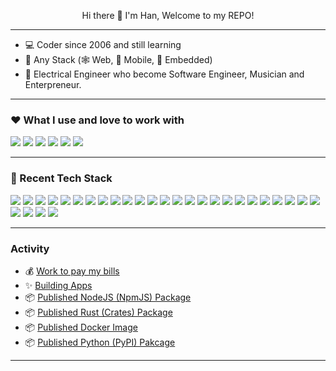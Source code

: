 <p align="center">
  Hi there 👋 I'm Han, Welcome to my REPO!
</p>
<hr>

- 💻 Coder since 2006 and still learning
- 🚩 Any Stack (🕸 Web, 📱 Mobile, 👾 Embedded)
- 🎹 Electrical Engineer who become Software Engineer, Musician and Enterpreneur.

<hr>

### ❤️ What I use and love to work with
![](https://img.shields.io/badge/Rust-000000?style=for-the-badge&logo=rust&logoColor=red)
![](https://img.shields.io/badge/SvelteKit-E34F26?style=for-the-badge&logo=svelte&logoColor=white)
![](https://img.shields.io/badge/TailwindCSS-white?style=for-the-badge&logo=tailwindcss&logoColor=blue)
![](https://img.shields.io/badge/Tauri-black?style=for-the-badge&logo=tauri&logoColor=white)
![](https://img.shields.io/badge/postgres-white?style=for-the-badge&logo=postgresql&logoColor=blue)
![](https://img.shields.io/badge/docker-blue?style=for-the-badge&logo=docker&logoColor=white)

<hr>

### 🧭 Recent Tech Stack
![](https://img.shields.io/badge/Markdown-000000?style=for-the-badge&logo=markdown&logoColor=white)
![](https://img.shields.io/badge/HTML5-E34F26?style=for-the-badge&logo=html5&logoColor=white)
![](https://img.shields.io/badge/CSS3-1572B6?style=for-the-badge&logo=css3&logoColor=white)
![](https://img.shields.io/badge/JAVASCRIPT-F7DF1E?style=for-the-badge&logo=javascript&logoColor=black)
![](https://img.shields.io/badge/PYTHON-1572B6?style=for-the-badge&logo=python&logoColor=white)
![](https://img.shields.io/badge/TypeScript-1572B6?style=for-the-badge&logo=typescript&logoColor=white)
![](https://img.shields.io/badge/FLASK-000000?style=for-the-badge&logo=flask&logoColor=white)
![](https://img.shields.io/badge/DJANGO-43853D?style=for-the-badge&logo=django&logoColor=white)
![](https://img.shields.io/badge/Bootstrap-563D7C?style=for-the-badge&logo=bootstrap&logoColor=white)
![](https://img.shields.io/badge/TailwindCSS-white?style=for-the-badge&logo=tailwindcss&logoColor=blue)
![](https://img.shields.io/badge/jQuery-0769AD?style=for-the-badge&logo=jquery&logoColor=white)
![](https://img.shields.io/badge/React-20232A?style=for-the-badge&logo=react&logoColor=61DAFB)
![](https://img.shields.io/badge/Svelte-E34F26?style=for-the-badge&logo=svelte&logoColor=white)
![](https://img.shields.io/badge/Google_Cloud-4285F4?style=for-the-badge&logo=google-cloud&logoColor=white)
![](https://img.shields.io/badge/postgres-white?style=for-the-badge&logo=postgresql&logoColor=blue)
![](https://img.shields.io/badge/mysql-white?style=for-the-badge&logo=mysql&logoColor=orange)
![](https://img.shields.io/badge/docker-blue?style=for-the-badge&logo=docker&logoColor=white)
![](https://img.shields.io/badge/arduino-white?style=for-the-badge&logo=arduino&logoColor=dark)
![](https://img.shields.io/badge/pytest-white?style=for-the-badge&logo=pytest&logoColor=dark)
![](https://img.shields.io/badge/pandas-black?style=for-the-badge&logo=pandas&logoColor=dark)
![](https://img.shields.io/badge/numpy-white?style=for-the-badge&logo=numpy&logoColor=blue)
![](https://img.shields.io/badge/vscode-black?style=for-the-badge&logo=visualstudiocode&logoColor=blue)
![](https://img.shields.io/badge/jupyter-white?style=for-the-badge&logo=jupyter&logoColor=orange)
![](https://img.shields.io/badge/github-black?style=for-the-badge&logo=github&logoColor=white)
![](https://img.shields.io/badge/anaconda-white?style=for-the-badge&logo=anaconda&logoColor=green)
![](https://img.shields.io/badge/Android-404D59?style=for-the-badge&logo=android&logoColor=4EA94B)
![](https://img.shields.io/badge/ubuntu-white?style=for-the-badge&logo=ubuntu&logoColor=orange)
![](https://img.shields.io/badge/windows-white?style=for-the-badge&logo=windows&logoColor=blue)
![](https://img.shields.io/badge/macos-white?style=for-the-badge&logo=apple&logoColor=silver)

<hr />

### Activity
- 💰 [Work to pay my bills](https://mashanz.com)
- ✨ [Building Apps](https://github.com/mashanz?tab=repositories)
- 📦 [Published NodeJS (NpmJS) Package](https://www.npmjs.com/~mashanz)
- 📦 [Published Rust (Crates) Package](https://crates.io/users/mashanz)
- 📦 [Published Docker Image](https://hub.docker.com/u/mashanz)
- 📦 [Published Python (PyPI) Pakcage](https://pypi.org/manage/projects/)

<hr />

